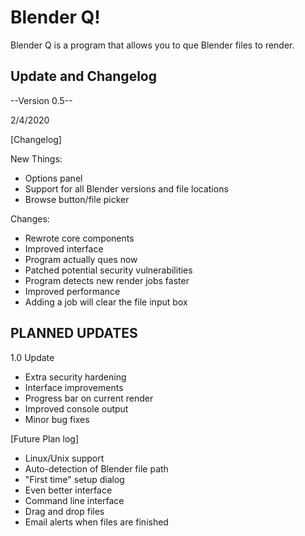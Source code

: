 # Blender Q!
Blender Q is a program that allows you to que Blender files to render.


## Update and Changelog ##
--Version 0.5--

2/4/2020

[Changelog]

New Things:
 + Options panel
 + Support for all Blender versions and file locations
 + Browse button/file picker
 
Changes:
 + Rewrote core components
 + Improved interface
 + Program actually ques now
 + Patched potential security vulnerabilities
 + Program detects new render jobs faster
 + Improved performance
 + Adding a job will clear the file input box


## PLANNED UPDATES ##

1.0 Update
 + Extra security hardening
 + Interface improvements
 + Progress bar on current render
 + Improved console output
 + Minor bug fixes

[Future Plan log]
 + Linux/Unix support
 + Auto-detection of Blender file path
 + "First time" setup dialog
 + Even better interface
 + Command line interface
 + Drag and drop files
 + Email alerts when files are finished

